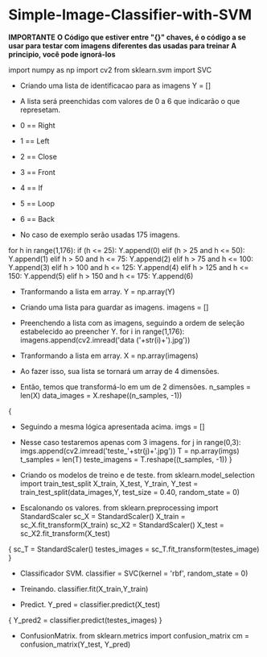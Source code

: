 # Simple-Image-Classifier-with-SVM

__IMPORTANTE__
__O Código que estiver entre "{}" chaves, é o código a se usar para testar com imagens diferentes das usadas para treinar__
__A principio, você pode ignorá-los__

import numpy as np
import cv2
from sklearn.svm import SVC

- Criando uma lista de identificacao para as imagens
Y = []

- A lista será preenchidas com valores de 0 a 6 que indicarão o que represetam.
- 0 == Right
- 1 == Left
- 2 == Close
- 3 == Front
- 4 == If
- 5 == Loop
- 6 == Back
- No caso de exemplo serão usadas 175 imagens.

for h in range(1,176):
if (h <= 25):
Y.append(0)
elif (h > 25 and h <= 50):
Y.append(1)
elif h > 50 and h <= 75:
Y.append(2)
elif h > 75 and h <= 100:
Y.append(3)
elif h > 100 and h <= 125:
Y.append(4)
elif h > 125 and h <= 150:
Y.append(5)
elif h > 150 and h <= 175:
Y.append(6)

- Tranformando a lista em array.
Y = np.array(Y)

- Criando uma lista para guardar as imagens.
imagens = []

- Preenchendo a lista com as imagens, seguindo a ordem de seleção estabelecido ao preencher Y.
for i in range(1,176):
imagens.append(cv2.imread('data ('+str(i)+').jpg'))

- Tranformando a lista em array.
X = np.array(imagens)

- Ao fazer isso, sua lista se tornará um array de 4 dimensões.
- Então, temos que transformá-lo em um de 2 dimensões.
n_samples = len(X)
data_images = X.reshape((n_samples, -1))

{
- Seguindo a mesma lógica apresentada acima.
imgs = []
- Nesse caso testaremos apenas com 3 imagens.
for j in range(0,3):
    imgs.append(cv2.imread('teste_'+str(j)+'.jpg'))
T = np.array(imgs)
t_samples = len(T)
teste_imagens = T.reshape((t_samples, -1))
}

- Criando os modelos de treino e de teste.
from sklearn.model_selection import train_test_split
X_train, X_test, Y_train, Y_test = train_test_split(data_images,Y, test_size = 0.40, random_state = 0)

- Escalonando os valores.
from sklearn.preprocessing import StandardScaler
sc_X = StandardScaler()
X_train = sc_X.fit_transform(X_train)
sc_X2 = StandardScaler()
X_test = sc_X2.fit_transform(X_test)

{
sc_T = StandardScaler()
testes_images = sc_T.fit_transform(testes_image)
}

- Classificador SVM.
classifier = SVC(kernel = 'rbf', random_state = 0)

- Treinando.
classifier.fit(X_train,Y_train)

- Predict.
Y_pred = classifier.predict(X_test)

{
Y_pred2 = classifier.predict(testes_images)
}

- ConfusionMatrix.
from sklearn.metrics import confusion_matrix
cm = confusion_matrix(Y_test, Y_pred)




